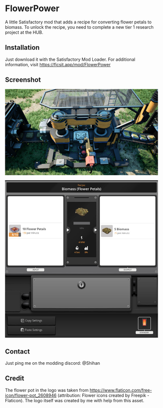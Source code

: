 # FlowerPower
A little Satisfactory mod that adds a recipe for converting flower petals to biomass. To unlock the recipe, you need to complete a new tier 1 research project at the HUB.

## Installation
Just download it with the Satisfactory Mod Loader. For additional information, visit https://ficsit.app/mod/FlowerPower

## Screenshot
![alt text](https://raw.githubusercontent.com/shihan42/FlowerPower/main/Docs/belts.jpg "A constructor using the new recipe")

![alt text](https://raw.githubusercontent.com/shihan42/FlowerPower/main/Docs/recipe.jpg "The constructors settings")

## Contact
Just ping me on the modding discord: @Shihan

## Credit
The flower pot in the logo was taken from https://www.flaticon.com/free-icon/flower-pot_2608946 (attribution: Flower icons created by Freepik - Flaticon). The logo itself was created by me with help from this asset.
